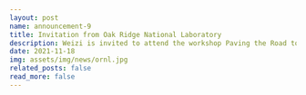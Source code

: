 ```yaml
---
layout: post
name: announcement-9
title: Invitation from Oak Ridge National Laboratory
description: Weizi is invited to attend the workshop Paving the Road to Future Automotive Research Datasets: Challenges and Opportunities hosted by the Oak Ridge National Laboratory.
date: 2021-11-18
img: assets/img/news/ornl.jpg
related_posts: false
read_more: false
---
```

